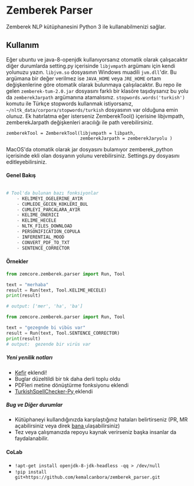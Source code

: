 # Zemberek Parser 
Zemberek NLP kütüphanesini Python 3 ile kullanabilmenizi sağlar.

## Kullanım
Eğer ubuntu ve java-8-openjdk kullanıyorsanız otomatik olarak çalışacaktır diğer durumlarda
setting.py içerisinde `libjvmpath` argümanı için kendi yolunuzu yazın. `libjvm.so` dosyasının Windows muadili `jvm.dll`'dir. Bu argümana bir değer verilmez ise `JAVA_HOME` veya `JRE_HOME` ortam değişkenlerine göre otomatik olarak bulunmaya çalışılacaktır. Bu repo ile gelen `zemberek-tum-2.0.jar` dosyasını farklı bir klasöre taşıdıysanız bu yolu da `zemberekJarpath` argümanına atamalısınız.
`stopwords.words('turkish')` komutu ile Türkçe stopwords kullanmak istiyorsanız, `~/nltk_data/corpora/stopwords/turkish` dosyasının var olduğuna emin olunuz. Ek hatırlatma eğer isterseniz ZemberekTool() içerisine libjvmpath,
zemberekJarpath değişkenleri aracılığı ile path verebilirsiniz.

```
zemberekTool = ZemberekTool(libjvmpath = libpath, 
                            zemberekJarpath = zemberekJaryolu )
```
MacOS'da otomatik olarak jar dosyasını bulamıyor zemberek_python içerisinde ekli olan dosyanın yolunu verebilirsiniz. Settings.py dosyasını editleyebilirsiniz.


#### Genel Bakış
```python

# Tool'da bulunan bazı fonksiyonlar
    - KELIMEYI_OGELERINE_AYIR
    - CUMLEDE_GECEN_KOKLERI_BUL
    - CUMLEYI_PARCALARA_AYIR
    - KELIME_ONERICI
    - KELIME_HECELE
    - NLTK_FILES_DOWNLOAD
    - PERSONIFICATION_COPULA
    - INFERENTIAL_MOOD
    - CONVERT_PDF_TO_TXT
    - SENTENCE_CORRECTOR
```
#### Örnekler

```python
from zemcore.zemberek.parser import Run, Tool

text = "merhaba"
result = Run(text, Tool.KELIME_HECELE)
print(result)

# output: ['mer', 'ha', 'ba']

```

```python
from zemcore.zemberek.parser import Run, Tool

text = "gezegnde bi vibüs var"
result = Run(text, Tool.SENTENCE_CORRECTOR)
print(result)
# output:  gezende bir virüs var
```


##### Yeni yenilik notları
 - <a href="https://github.com/yogurt-cultures/kefir">Kefir</a> eklendi! 
 - Buglar düzeltildi bir tık daha derli toplu oldu
 - PDFleri metine dönüştürme fonksiyonu eklendi
 - <a href="https://github.com/StarlangSoftware/TurkishSpellChecker-Py"> TurkishSpellChecker-Py </a> eklendi

##### Bug ve Diğer durumlar
 - Kütüphaneyi kullandığınızda karşılaştığınız hataları belirtirseniz (PR, MR açabilirsiniz veya direk <a href="https://www.linkedin.com/in/kemalcan-bora-8b702926/"> bana </a> ulaşabilirsiniz)
 - Tez veya çalışmanızda repoyu kaynak verirseniz başka insanlar da faydalanabilir.

#### CoLab
 - `!apt-get install openjdk-8-jdk-headless -qq > /dev/null`
 - `!pip install git+https://github.com/kemalcanbora/zemberek_parser.git`